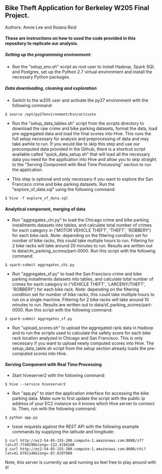 ## Bike Theft Application for Berkeley W205 Final Project.
Authors: Annie Lee and Roiana Reid

#### These are instructions on how to used the code provided in this repository to replicate our analysis.

##### Setting up the programming environment:

* Run the "setup_env.sh" script as root user to install Hadoop, Spark SQL and Postgres, set up the Python 2.7 virtual environment and install the necessary Python packages.

##### Data downloading, cleaning and exploration

* Switch to the w205 user and activate the py27 environment with the following command:  
```
$ source /opt/py27environment/bin/activate
```

* Run the "setup_data_tables.sh" script from the scripts directory to download the raw crime and bike parking datasets, format the data, load pre-aggregated data and load the final scores into Hive. This runs the full setup necessary for analysis and preprocessing of data and may take awhile to run. If you would like to skip this step and use our precomputed data provided in the Github, there is a shortcut script available called "quick_data_setup.sh" that will load all the necessary data you need for the application into Hive and allow you to skip straight to the "Serving Component with Real Time Processing" section to run the application.

* This step is optional and only necessary if you want to explore the San Francisco crime and bike parking datasets. Run the "explore_sf_data.sql" using the following command:
```
$ hive -f explore_sf_data.sql
```

#### Analytical component, merging of data

* Run "aggregates_chi.py" to load the Chicago crime and bike parking installments datasets into tables, and calculate total number of crimes for each category in ('MOTOR VEHICLE THEFT', 'THEFT', 'ROBBERY') for each bike rack. Note: depending on the filtering condition set for number of bike racks, this could take multiple hours to run. Filtering for 2 bike racks will take around 20 minutes to run. Results are written out to data/chi_parking_scores/part-0000. Run this script with the following command:  
```
$ spark-submit aggregates_chi.py
```

* Run "aggregates_sf.py" to load the San Francisco crime and bike parking installments datasets into tables, and calculate total number of crimes for each category in ('VEHICLE THEFT', 'LARCENY/THEFT', 'ROBBERY') for each bike rack. Note: depending on the filtering condition set for number of bike racks, this could take multiple hours to run on a single machine. Filtering for 2 bike racks will take around 10 minutes to run. Results are written out to data/sf_parking_scores/part-0000. Run this script with the following command:
```
$ spark-submit aggregates_sf.py
```

* Run "upload_scores.sh" to upload the aggregated rank data in Hadoop and to run the scripts used to calculate the safety score for each bike rack location analyzed in Chicago and San Francisco. This is only necessary if you want to upload newly computed scores into Hive. The setup_data_table.sh script from the setup section already loads the pre-computed scores into Hive. 

#### Serving Component with Real Time Processing

* Start hiveserver2 with the following command:  
```
$ hive --service hiveserver2
```

* Run "app.py" to start the application interface for accessing the bike parking data. Make sure to first update the script with the public ip address of your EC2 instance so it knows which Hive server to connect to. Then, run with the following command:  
```
$ python app.py
```

* Issue requests against the REST API with the following example commands by supplying the latitude and longitude:  
```
$ curl http://ec2-54-85-155-200.compute-1.amazonaws.com:8080/sf?lat=37.7749290&long=-122.4194160
$ curl http://ec2-54-85-155-200.compute-1.amazonaws.com:8080/chi?lat=41.8781140&long=-87.6297980
```
Note, this server is currently up and running so feel free to play around with it!





